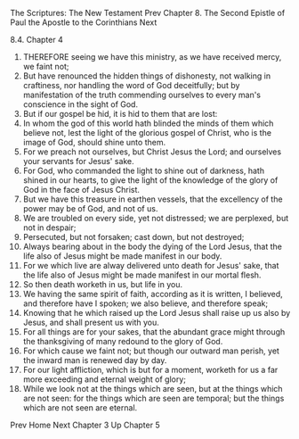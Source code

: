 The Scriptures: The New Testament
Prev
Chapter 8. The Second Epistle of Paul the Apostle to the Corinthians
Next

8.4. Chapter 4
1. THEREFORE seeing we have this ministry, as we have received mercy, we faint not;
2. But have renounced the hidden things of dishonesty, not walking in craftiness, nor handling the word of God deceitfully; but by manifestation of the truth commending ourselves to every man's conscience in the sight of God.
3. But if our gospel be hid, it is hid to them that are lost:
4. In whom the god of this world hath blinded the minds of them which believe not, lest the light of the glorious gospel of Christ, who is the image of God, should shine unto them.
5. For we preach not ourselves, but Christ Jesus the Lord; and ourselves your servants for Jesus' sake.
6. For God, who commanded the light to shine out of darkness, hath shined in our hearts, to give the light of the knowledge of the glory of God in the face of Jesus Christ.
7. But we have this treasure in earthen vessels, that the excellency of the power may be of God, and not of us.
8. We are troubled on every side, yet not distressed; we are perplexed, but not in despair;
9. Persecuted, but not forsaken; cast down, but not destroyed;
10. Always bearing about in the body the dying of the Lord Jesus, that the life also of Jesus might be made manifest in our body.
11. For we which live are alway delivered unto death for Jesus' sake, that the life also of Jesus might be made manifest in our mortal flesh.
12. So then death worketh in us, but life in you.
13. We having the same spirit of faith, according as it is written, I believed, and therefore have I spoken; we also believe, and therefore speak;
14. Knowing that he which raised up the Lord Jesus shall raise up us also by Jesus, and shall present us with you.
15. For all things are for your sakes, that the abundant grace might through the thanksgiving of many redound to the glory of God.
16. For which cause we faint not; but though our outward man perish, yet the inward man is renewed day by day.
17. For our light affliction, which is but for a moment, worketh for us a far more exceeding and eternal weight of glory;
18. While we look not at the things which are seen, but at the things which are not seen: for the things which are seen are temporal; but the things which are not seen are eternal.

Prev
Home
Next
Chapter 3
Up
Chapter 5

